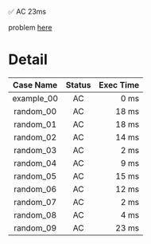 ✅  AC  23ms

problem [here](https://judge.yosupo.jp/problem/unionfind)

# Detail

| Case Name | Status | Exec Time |
|:---------:|:------:|---------:|
| example_00 | AC | 0 ms |
| random_00 | AC | 18 ms |
| random_01 | AC | 18 ms |
| random_02 | AC | 14 ms |
| random_03 | AC | 2 ms |
| random_04 | AC | 9 ms |
| random_05 | AC | 15 ms |
| random_06 | AC | 12 ms |
| random_07 | AC | 2 ms |
| random_08 | AC | 4 ms |
| random_09 | AC | 23 ms |


